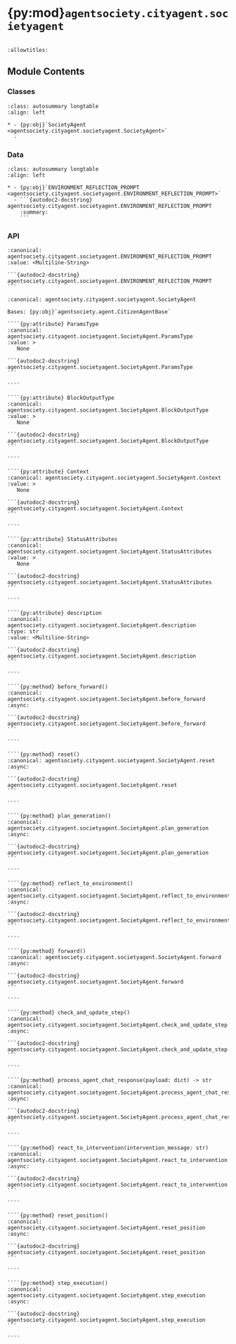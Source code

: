 # {py:mod}`agentsociety.cityagent.societyagent`

```{py:module} agentsociety.cityagent.societyagent
```

```{autodoc2-docstring} agentsociety.cityagent.societyagent
:allowtitles:
```

## Module Contents

### Classes

````{list-table}
:class: autosummary longtable
:align: left

* - {py:obj}`SocietyAgent <agentsociety.cityagent.societyagent.SocietyAgent>`
  -
````

### Data

````{list-table}
:class: autosummary longtable
:align: left

* - {py:obj}`ENVIRONMENT_REFLECTION_PROMPT <agentsociety.cityagent.societyagent.ENVIRONMENT_REFLECTION_PROMPT>`
  - ```{autodoc2-docstring} agentsociety.cityagent.societyagent.ENVIRONMENT_REFLECTION_PROMPT
    :summary:
    ```
````

### API

````{py:data} ENVIRONMENT_REFLECTION_PROMPT
:canonical: agentsociety.cityagent.societyagent.ENVIRONMENT_REFLECTION_PROMPT
:value: <Multiline-String>

```{autodoc2-docstring} agentsociety.cityagent.societyagent.ENVIRONMENT_REFLECTION_PROMPT
```

````

`````{py:class} SocietyAgent(id: int, name: str, toolbox: agentsociety.agent.AgentToolbox, memory: agentsociety.memory.Memory, agent_params: typing.Optional[agentsociety.cityagent.sharing_params.SocietyAgentConfig] = None, blocks: typing.Optional[list[agentsociety.agent.Block]] = None)
:canonical: agentsociety.cityagent.societyagent.SocietyAgent

Bases: {py:obj}`agentsociety.agent.CitizenAgentBase`

````{py:attribute} ParamsType
:canonical: agentsociety.cityagent.societyagent.SocietyAgent.ParamsType
:value: >
   None

```{autodoc2-docstring} agentsociety.cityagent.societyagent.SocietyAgent.ParamsType
```

````

````{py:attribute} BlockOutputType
:canonical: agentsociety.cityagent.societyagent.SocietyAgent.BlockOutputType
:value: >
   None

```{autodoc2-docstring} agentsociety.cityagent.societyagent.SocietyAgent.BlockOutputType
```

````

````{py:attribute} Context
:canonical: agentsociety.cityagent.societyagent.SocietyAgent.Context
:value: >
   None

```{autodoc2-docstring} agentsociety.cityagent.societyagent.SocietyAgent.Context
```

````

````{py:attribute} StatusAttributes
:canonical: agentsociety.cityagent.societyagent.SocietyAgent.StatusAttributes
:value: >
   None

```{autodoc2-docstring} agentsociety.cityagent.societyagent.SocietyAgent.StatusAttributes
```

````

````{py:attribute} description
:canonical: agentsociety.cityagent.societyagent.SocietyAgent.description
:type: str
:value: <Multiline-String>

```{autodoc2-docstring} agentsociety.cityagent.societyagent.SocietyAgent.description
```

````

````{py:method} before_forward()
:canonical: agentsociety.cityagent.societyagent.SocietyAgent.before_forward
:async:

```{autodoc2-docstring} agentsociety.cityagent.societyagent.SocietyAgent.before_forward
```

````

````{py:method} reset()
:canonical: agentsociety.cityagent.societyagent.SocietyAgent.reset
:async:

```{autodoc2-docstring} agentsociety.cityagent.societyagent.SocietyAgent.reset
```

````

````{py:method} plan_generation()
:canonical: agentsociety.cityagent.societyagent.SocietyAgent.plan_generation
:async:

```{autodoc2-docstring} agentsociety.cityagent.societyagent.SocietyAgent.plan_generation
```

````

````{py:method} reflect_to_environment()
:canonical: agentsociety.cityagent.societyagent.SocietyAgent.reflect_to_environment
:async:

```{autodoc2-docstring} agentsociety.cityagent.societyagent.SocietyAgent.reflect_to_environment
```

````

````{py:method} forward()
:canonical: agentsociety.cityagent.societyagent.SocietyAgent.forward
:async:

```{autodoc2-docstring} agentsociety.cityagent.societyagent.SocietyAgent.forward
```

````

````{py:method} check_and_update_step()
:canonical: agentsociety.cityagent.societyagent.SocietyAgent.check_and_update_step
:async:

```{autodoc2-docstring} agentsociety.cityagent.societyagent.SocietyAgent.check_and_update_step
```

````

````{py:method} process_agent_chat_response(payload: dict) -> str
:canonical: agentsociety.cityagent.societyagent.SocietyAgent.process_agent_chat_response
:async:

```{autodoc2-docstring} agentsociety.cityagent.societyagent.SocietyAgent.process_agent_chat_response
```

````

````{py:method} react_to_intervention(intervention_message: str)
:canonical: agentsociety.cityagent.societyagent.SocietyAgent.react_to_intervention
:async:

```{autodoc2-docstring} agentsociety.cityagent.societyagent.SocietyAgent.react_to_intervention
```

````

````{py:method} reset_position()
:canonical: agentsociety.cityagent.societyagent.SocietyAgent.reset_position
:async:

```{autodoc2-docstring} agentsociety.cityagent.societyagent.SocietyAgent.reset_position
```

````

````{py:method} step_execution()
:canonical: agentsociety.cityagent.societyagent.SocietyAgent.step_execution
:async:

```{autodoc2-docstring} agentsociety.cityagent.societyagent.SocietyAgent.step_execution
```

````

`````
